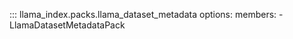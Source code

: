 ::: llama_index.packs.llama_dataset_metadata
    options:
      members:
        - LlamaDatasetMetadataPack
